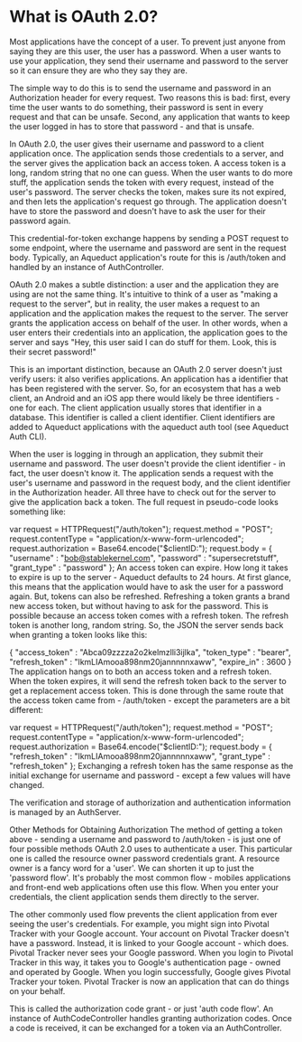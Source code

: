 # What is OAuth 2.0?
Most applications have the concept of a user. To prevent just anyone from saying they are this user, the user has a password. When a user wants to use your application, they send their username and password to the server so it can ensure they are who they say they are.

The simple way to do this is to send the username and password in an Authorization header for every request. Two reasons this is bad: first, every time the user wants to do something, their password is sent in every request and that can be unsafe. Second, any application that wants to keep the user logged in has to store that password - and that is unsafe.

In OAuth 2.0, the user gives their username and password to a client application once. The application sends those credentials to a server, and the server gives the application back an access token. A access token is a long, random string that no one can guess. When the user wants to do more stuff, the application sends the token with every request, instead of the user's password. The server checks the token, makes sure its not expired, and then lets the application's request go through. The application doesn't have to store the password and doesn't have to ask the user for their password again.

This credential-for-token exchange happens by sending a POST request to some endpoint, where the username and password are sent in the request body. Typically, an Aqueduct application's route for this is /auth/token and handled by an instance of AuthController.

OAuth 2.0 makes a subtle distinction: a user and the application they are using are not the same thing. It's intuitive to think of a user as "making a request to the server", but in reality, the user makes a request to an application and the application makes the request to the server. The server grants the application access on behalf of the user. In other words, when a user enters their credentials into an application, the application goes to the server and says "Hey, this user said I can do stuff for them. Look, this is their secret password!"

This is an important distinction, because an OAuth 2.0 server doesn't just verify users: it also verifies applications. An application has a identifier that has been registered with the server. So, for an ecosystem that has a web client, an Android and an iOS app there would likely be three identifiers - one for each. The client application usually stores that identifier in a database. This identifier is called a client identifier. Client identifiers are added to Aqueduct applications with the aqueduct auth tool (see Aqueduct Auth CLI).

When the user is logging in through an application, they submit their username and password. The user doesn't provide the client identifier - in fact, the user doesn't know it. The application sends a request with the user's username and password in the request body, and the client identifier in the Authorization header. All three have to check out for the server to give the application back a token. The full request in pseudo-code looks something like:


var request = HTTPRequest("/auth/token");
request.method = "POST";
request.contentType = "application/x-www-form-urlencoded";
request.authorization = Base64.encode("$clientID:");
request.body = {
  "username" : "bob@stablekernel.com",
  "password" : "supersecretstuff",
  "grant_type" : "password"
};
An access token can expire. How long it takes to expire is up to the server - Aqueduct defaults to 24 hours. At first glance, this means that the application would have to ask the user for a password again. But, tokens can also be refreshed. Refreshing a token grants a brand new access token, but without having to ask for the password. This is possible because an access token comes with a refresh token. The refresh token is another long, random string. So, the JSON the server sends back when granting a token looks like this:


{
  "access_token" : "Abca09zzzza2o2kelmzlli3ijlka",
  "token_type" : "bearer",
  "refresh_token" : "lkmLIAmooa898nm20jannnnnxaww",
  "expire_in" : 3600
}
The application hangs on to both an access token and a refresh token. When the token expires, it will send the refresh token back to the server to get a replacement access token. This is done through the same route that the access token came from - /auth/token - except the parameters are a bit different:


var request = HTTPRequest("/auth/token");
request.method = "POST";
request.contentType = "application/x-www-form-urlencoded";
request.authorization = Base64.encode("$clientID:");
request.body = {
  "refresh_token" : "lkmLIAmooa898nm20jannnnnxaww",
  "grant_type" : "refresh_token"
};
Exchanging a refresh token has the same response as the initial exchange for username and password - except a few values will have changed.

The verification and storage of authorization and authentication information is managed by an AuthServer.

Other Methods for Obtaining Authorization
The method of getting a token above - sending a username and password to /auth/token - is just one of four possible methods OAuth 2.0 uses to authenticate a user. This particular one is called the resource owner password credentials grant. A resource owner is a fancy word for a 'user'. We can shorten it up to just the 'password flow'. It's probably the most common flow - mobiles applications and front-end web applications often use this flow. When you enter your credentials, the client application sends them directly to the server.

The other commonly used flow prevents the client application from ever seeing the user's credentials. For example, you might sign into Pivotal Tracker with your Google account. Your account on Pivotal Tracker doesn't have a password. Instead, it is linked to your Google account - which does. Pivotal Tracker never sees your Google password. When you login to Pivotal Tracker in this way, it takes you to Google's authentication page - owned and operated by Google. When you login successfully, Google gives Pivotal Tracker your token. Pivotal Tracker is now an application that can do things on your behalf.

This is called the authorization code grant - or just 'auth code flow'. An instance of AuthCodeController handles granting authorization codes. Once a code is received, it can be exchanged for a token via an AuthController.
